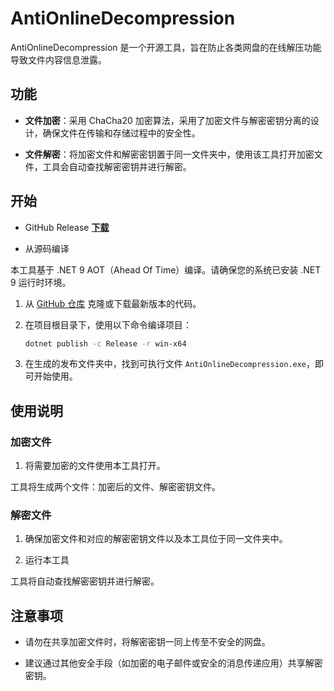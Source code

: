 # AntiOnlineDecompression

AntiOnlineDecompression 是一个开源工具，旨在防止各类网盘的在线解压功能导致文件内容信息泄露。

## 功能

- **文件加密**：采用 ChaCha20 加密算法，采用了加密文件与解密密钥分离的设计，确保文件在传输和存储过程中的安全性。

- **文件解密**：将加密文件和解密密钥置于同一文件夹中，使用该工具打开加密文件，工具会自动查找解密密钥并进行解密。

## 开始

* GitHub Release
 **[下载](https://github.com/dawn-lc/AntiOnlineDecompression/releases/download/latest/AntiOnlineDecompression.exe)**

* 从源码编译

本工具基于 .NET 9 AOT（Ahead Of Time）编译。请确保您的系统已安装 .NET 9 运行时环境。

1. 从 [GitHub 仓库](https://github.com/dawn-lc/AntiOnlineDecompression) 克隆或下载最新版本的代码。

2. 在项目根目录下，使用以下命令编译项目：

   ```bash
   dotnet publish -c Release -r win-x64
   ```

3. 在生成的发布文件夹中，找到可执行文件 `AntiOnlineDecompression.exe`，即可开始使用。

## 使用说明

### 加密文件

1. 将需要加密的文件使用本工具打开。

工具将生成两个文件：加密后的文件、解密密钥文件。

### 解密文件

1. 确保加密文件和对应的解密密钥文件以及本工具位于同一文件夹中。

2. 运行本工具

工具将自动查找解密密钥并进行解密。

## 注意事项

- 请勿在共享加密文件时，将解密密钥一同上传至不安全的网盘。

- 建议通过其他安全手段（如加密的电子邮件或安全的消息传递应用）共享解密密钥。
